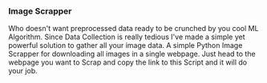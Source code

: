 ### Image Scrapper
Who doesn't want preprocessed data ready to be crunched by you cool ML Algorithm.
Since Data Collection is really tedious I've made a simple yet powerful solution to gather all your image data.
A simple Python Image Scrapper for downloading all images in a single webpage.
Just head to the webpage you want to Scrap and copy the link to this Script and it will do your job.

